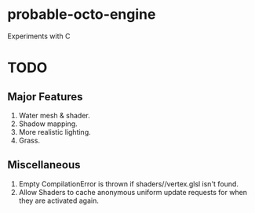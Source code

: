 # probable-octo-engine
Experiments with C

# TODO

## Major Features

1. Water mesh & shader.
2. Shadow mapping.
3. More realistic lighting.
4. Grass.

## Miscellaneous

1. Empty CompilationError is thrown if shaders/<prefix>/vertex.glsl isn't found.
1. Allow Shaders to cache anonymous uniform update requests for when they are activated again.